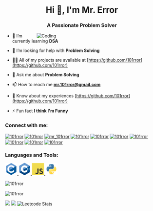 <h1 align="center">Hi 👋, I'm Mr. Error</h1>
<h3 align="center">A Passionate Problem Solver</h3>
<img align="right" alt="Coding" width="400" src="[https://cdn.dribbble.com/users/116207...](https://cdn.dribbble.com/users/1059583/screenshots/4171367/coding-freak.gif)">

- 🌱 I’m currently learning **DSA**

- 🤝 I’m looking for help with **Problem Solving**

- 👨‍💻 All of my projects are available at [https://github.com/101rror](https://github.com/101rror)

- 💬 Ask me about **Problem Solving**

- 📫 How to reach me **mr.101rror@gmail.com**

- 📄 Know about my experiences [https://github.com/101rror](https://github.com/101rror)

- ⚡ Fun fact **I think I'm Funny**

<h3 align="left">Connect with me:</h3>
<p align="left">
<a href="https://linkedin.com/in/101rror" target="blank"><img align="center" src="https://raw.githubusercontent.com/rahuldkjain/github-profile-readme-generator/master/src/images/icons/Social/linked-in-alt.svg" alt="101rror" height="30" width="40" /></a>
<a href="https://kaggle.com/101rror" target="blank"><img align="center" src="https://raw.githubusercontent.com/rahuldkjain/github-profile-readme-generator/master/src/images/icons/Social/kaggle.svg" alt="101rror" height="30" width="40" /></a>
<a href="https://www.codechef.com/users/mr_101rror" target="blank"><img align="center" src="https://cdn.jsdelivr.net/npm/simple-icons@3.1.0/icons/codechef.svg" alt="mr_101rror" height="30" width="40" /></a>
<a href="https://www.hackerrank.com/101rror" target="blank"><img align="center" src="https://raw.githubusercontent.com/rahuldkjain/github-profile-readme-generator/master/src/images/icons/Social/hackerrank.svg" alt="101rror" height="30" width="40" /></a>
<a href="https://codeforces.com/profile/101rror" target="blank"><img align="center" src="https://raw.githubusercontent.com/rahuldkjain/github-profile-readme-generator/master/src/images/icons/Social/codeforces.svg" alt="101rror" height="30" width="40" /></a>
<a href="https://www.leetcode.com/101rror" target="blank"><img align="center" src="https://raw.githubusercontent.com/rahuldkjain/github-profile-readme-generator/master/src/images/icons/Social/leet-code.svg" alt="101rror" height="30" width="40" /></a>
<a href="https://www.hackerearth.com/101rror" target="blank"><img align="center" src="https://raw.githubusercontent.com/rahuldkjain/github-profile-readme-generator/master/src/images/icons/Social/hackerearth.svg" alt="101rror" height="30" width="40" /></a>
<a href="https://auth.geeksforgeeks.org/user/101rror" target="blank"><img align="center" src="https://raw.githubusercontent.com/rahuldkjain/github-profile-readme-generator/master/src/images/icons/Social/geeks-for-geeks.svg" alt="101rror" height="30" width="40" /></a>
<a href="https://www.topcoder.com/members/101rror" target="blank"><img align="center" src="https://raw.githubusercontent.com/rahuldkjain/github-profile-readme-generator/master/src/images/icons/Social/topcoder.svg" alt="101rror" height="30" width="40" /></a>
<a href="https://discord.gg/101rror" target="blank"><img align="center" src="https://raw.githubusercontent.com/rahuldkjain/github-profile-readme-generator/master/src/images/icons/Social/discord.svg" alt="101rror" height="30" width="40" /></a>
</p>

<h3 align="left">Languages and Tools:</h3>
<p align="left"> <a href="https://www.cprogramming.com/" target="_blank" rel="noreferrer"> <img src="https://raw.githubusercontent.com/devicons/devicon/master/icons/c/c-original.svg" alt="c" width="40" height="40"/> </a> <a href="https://www.w3schools.com/cpp/" target="_blank" rel="noreferrer"> <img src="https://raw.githubusercontent.com/devicons/devicon/master/icons/cplusplus/cplusplus-original.svg" alt="cplusplus" width="40" height="40"/> </a> <a href="https://developer.mozilla.org/en-US/docs/Web/JavaScript" target="_blank" rel="noreferrer"> <img src="https://raw.githubusercontent.com/devicons/devicon/master/icons/javascript/javascript-original.svg" alt="javascript" width="40" height="40"/> </a> <a href="https://www.python.org" target="_blank" rel="noreferrer"> <img src="https://raw.githubusercontent.com/devicons/devicon/master/icons/python/python-original.svg" alt="python" width="40" height="40"/> </a> </p>

<p><img align="center" src="https://github-readme-stats.vercel.app/api/top-langs?username=101rror&show_icons=true&locale=en&layout=compact" alt="101rror" /></p>

<p><img align="center" src="https://github-readme-streak-stats.herokuapp.com/?user=101rror&" alt="101rror" /></p>



![](https://leetcard.jacoblin.cool/101rror?ext=contest)
![](https://leetcard.jacoblin.cool/101rror?ext=heatmap)
![Leetcode Stats](https://leetcard.101rror.cool/lapor?ext=contest)
